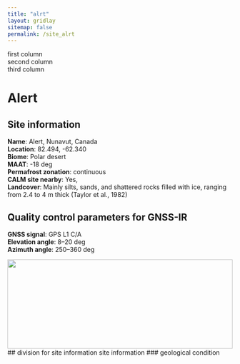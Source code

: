 ```yaml
---
title: "alrt"
layout: gridlay
sitemap: false
permalink: /site_alrt
---
```


<div id="basic-info" class="row">
    <div class="col-sm-4"> first column </div>
    <div class="col-sm-4"> second column </div>
    <div class="col-sm-4"> third column </div>
</div>

# Alert
## Site information
**Name**:                   Alert, Nunavut, Canada <br/>
**Location**:               82.494, -62.340 <br/>
**Biome**:                  Polar desert <br/>
**MAAT**:                   -18 deg <br/>
**Permafrost zonation**:    continuous <br/>
**CALM site nearby**:       Yes, <br/>
**Landcover**:              Mainly silts, sands, and shattered rocks filled with ice, ranging from 2.4 to 4 m thick (Taylor et al., 1982) <br/>

## Quality control parameters for GNSS-IR
**GNSS signal**:            GPS L1 C/A <br/>
**Elevation angle**:        8–20 deg <br/>
**Azimuth angle**:          250–360 deg <br/>


<div class="col-sm-4">
    <img src="{{ site.url }}{{ site.baseurl }}/photos/alrt.jpg" width="100%" height="200px">
</div>

<div class="col-sm-8">
    ## division for site information
    site information 
    ### geological condition
</div>
